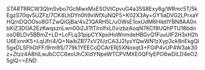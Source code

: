 $START$RRCW3QlmSvbo7GcMwxMxESOVtCpvuG4a35S8Exy8g/WRmc5T/5kEgzS70qv5UZFz/7CK4LhDYn0h9xWfXuNQF5+K02X3Ay+GY1iaDVG2LPrxaYHQ/nDQOOso8GTZwQiGjBa/4xZ1QARH5L/uOWsE1oxUdM6HibtIYBN8AA0nbKiZ3DOA2EzKwqsznLwn00i2JlTtTIrolfxL0vizbzAoqN7KCf8UQhPTU18bdnosOBLDv5BBmZ+LD+LcFLq31pipCYXpxiHoWnmdeHBGvQ1FuuUlF2H3xH2hU6ExnnK5+LqUfr/4/Q+NaibZB77xV2fJzCA3J2IyxYQwWN1zXyp3ck8nEkgQl5gxDLSFhGtFF/9rm9S/779k1YEECoDCArERj5XNoxqt3+FGlP4vUP4W3ak30z+Ztzz4A8hlLwJbCCC6eoUhCXldYNpeWTCPVMXE0QFlyEPO6wDiLD4eO25glQ==$END$